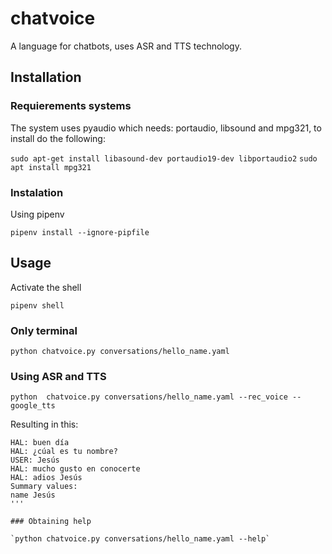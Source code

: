 # chatvoice

A language for chatbots, uses ASR and TTS technology.


## Installation

### Requierements systems

The system uses pyaudio which needs: portaudio, libsound and mpg321, to install do the following:

`sudo apt-get install libasound-dev portaudio19-dev libportaudio2`
`sudo apt install mpg321`

### Instalation

Using pipenv

`pipenv install --ignore-pipfile`

## Usage

Activate the shell

`pipenv shell`


### Only terminal 

`python chatvoice.py conversations/hello_name.yaml`

### Using ASR and TTS

`python  chatvoice.py conversations/hello_name.yaml --rec_voice --google_tts`

Resulting in this:

```
HAL: buen día
HAL: ¿cúal es tu nombre?
USER: Jesús
HAL: mucho gusto en conocerte
HAL: adios Jesús
Summary values:
name Jesús
'''

### Obtaining help

`python chatvoice.py conversations/hello_name.yaml --help`
